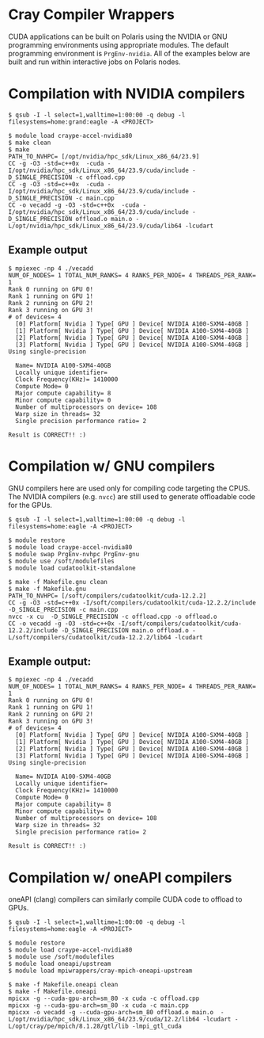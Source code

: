 # Cray Compiler Wrappers
CUDA applications can be built on Polaris using the NVIDIA or GNU programming environments using appropriate modules. The default programming environment is `PrgEnv-nvidia`. All of the examples below are built and run within interactive jobs on Polaris nodes.

# Compilation with NVIDIA compilers
```
$ qsub -I -l select=1,walltime=1:00:00 -q debug -l filesystems=home:grand:eagle -A <PROJECT>

$ module load craype-accel-nvidia80
$ make clean
$ make 
PATH_TO_NVHPC= [/opt/nvidia/hpc_sdk/Linux_x86_64/23.9]
CC -g -O3 -std=c++0x  -cuda -I/opt/nvidia/hpc_sdk/Linux_x86_64/23.9/cuda/include -D_SINGLE_PRECISION -c offload.cpp
CC -g -O3 -std=c++0x  -cuda -I/opt/nvidia/hpc_sdk/Linux_x86_64/23.9/cuda/include -D_SINGLE_PRECISION -c main.cpp
CC -o vecadd -g -O3 -std=c++0x  -cuda -I/opt/nvidia/hpc_sdk/Linux_x86_64/23.9/cuda/include -D_SINGLE_PRECISION offload.o main.o -L/opt/nvidia/hpc_sdk/Linux_x86_64/23.9/cuda/lib64 -lcudart
```

## Example output
```
$ mpiexec -np 4 ./vecadd
NUM_OF_NODES= 1 TOTAL_NUM_RANKS= 4 RANKS_PER_NODE= 4 THREADS_PER_RANK= 1
Rank 0 running on GPU 0!
Rank 1 running on GPU 1!
Rank 2 running on GPU 2!
Rank 3 running on GPU 3!
# of devices= 4
  [0] Platform[ Nvidia ] Type[ GPU ] Device[ NVIDIA A100-SXM4-40GB ]
  [1] Platform[ Nvidia ] Type[ GPU ] Device[ NVIDIA A100-SXM4-40GB ]
  [2] Platform[ Nvidia ] Type[ GPU ] Device[ NVIDIA A100-SXM4-40GB ]
  [3] Platform[ Nvidia ] Type[ GPU ] Device[ NVIDIA A100-SXM4-40GB ]
Using single-precision

  Name= NVIDIA A100-SXM4-40GB
  Locally unique identifier= 
  Clock Frequency(KHz)= 1410000
  Compute Mode= 0
  Major compute capability= 8
  Minor compute capability= 0
  Number of multiprocessors on device= 108
  Warp size in threads= 32
  Single precision performance ratio= 2

Result is CORRECT!! :)
```
# Compilation w/ GNU compilers
GNU compilers here are used only for compiling code targeting the CPUS. The NVIDIA compilers (e.g. `nvcc`) are still used to generate offloadable code for the GPUs.
```
$ qsub -I -l select=1,walltime=1:00:00 -q debug -l filesystems=home:eagle -A <PROJECT>

$ module restore
$ module load craype-accel-nvidia80
$ module swap PrgEnv-nvhpc PrgEnv-gnu
$ module use /soft/modulefiles
$ module load cudatoolkit-standalone

$ make -f Makefile.gnu clean
$ make -f Makefile.gnu
PATH_TO_NVHPC= [/soft/compilers/cudatoolkit/cuda-12.2.2]
CC -g -O3 -std=c++0x -I/soft/compilers/cudatoolkit/cuda-12.2.2/include -D_SINGLE_PRECISION -c main.cpp
nvcc -x cu  -D_SINGLE_PRECISION -c offload.cpp -o offload.o
CC -o vecadd -g -O3 -std=c++0x -I/soft/compilers/cudatoolkit/cuda-12.2.2/include -D_SINGLE_PRECISION main.o offload.o -L/soft/compilers/cudatoolkit/cuda-12.2.2/lib64 -lcudart
```
## Example output:
```
$ mpiexec -np 4 ./vecadd
NUM_OF_NODES= 1 TOTAL_NUM_RANKS= 4 RANKS_PER_NODE= 4 THREADS_PER_RANK= 1
Rank 0 running on GPU 0!
Rank 1 running on GPU 1!
Rank 2 running on GPU 2!
Rank 3 running on GPU 3!
# of devices= 4
  [0] Platform[ Nvidia ] Type[ GPU ] Device[ NVIDIA A100-SXM4-40GB ]
  [1] Platform[ Nvidia ] Type[ GPU ] Device[ NVIDIA A100-SXM4-40GB ]
  [2] Platform[ Nvidia ] Type[ GPU ] Device[ NVIDIA A100-SXM4-40GB ]
  [3] Platform[ Nvidia ] Type[ GPU ] Device[ NVIDIA A100-SXM4-40GB ]
Using single-precision

  Name= NVIDIA A100-SXM4-40GB
  Locally unique identifier=
  Clock Frequency(KHz)= 1410000
  Compute Mode= 0
  Major compute capability= 8
  Minor compute capability= 0
  Number of multiprocessors on device= 108
  Warp size in threads= 32
  Single precision performance ratio= 2

Result is CORRECT!! :)
```

# Compilation w/ oneAPI compilers
oneAPI (clang) compilers can similarly compile CUDA code to offload to GPUs. 
```
$ qsub -I -l select=1,walltime=1:00:00 -q debug -l filesystems=home:eagle -A <PROJECT>

$ module restore
$ module load craype-accel-nvidia80
$ module use /soft/modulefiles
$ module load oneapi/upstream
$ module load mpiwrappers/cray-mpich-oneapi-upstream

$ make -f Makefile.oneapi clean
$ make -f Makefile.oneapi
mpicxx -g --cuda-gpu-arch=sm_80 -x cuda -c offload.cpp
mpicxx -g --cuda-gpu-arch=sm_80 -x cuda -c main.cpp
mpicxx -o vecadd -g --cuda-gpu-arch=sm_80 offload.o main.o  -L/opt/nvidia/hpc_sdk/Linux_x86_64/23.9/cuda/12.2/lib64 -lcudart -L/opt/cray/pe/mpich/8.1.28/gtl/lib -lmpi_gtl_cuda
```

